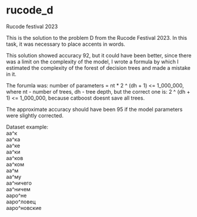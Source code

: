 # rucode_d
Rucode festival 2023

This is the solution to the problem D from the Rucode Festival 2023. In this task, it was necessary to place accents in words.

This solution showed accuracy 92, but it could have been better, since there was a limit on the complexity of the model, I wrote a formula by which I estimated the complexity of the forest of decision trees and made a mistake in it.

The forumla was: number of parameters = nt * 2 ^ (dh + 1) <= 1_000_000, where nt - number of trees, dh - tree depth,   but the correct one is: 2 ^ (dh + 1) <= 1_000_000, because catboost doesnt save all trees. 

The approximate accuracy should have been 95 if the model parameters were slightly corrected.

Dataset example:  
аа^к  
аа^ка  
аа^ке  
аа^ки  
аа^ков  
аа^ком  
аа^м  
аа^му  
аа^ничего  
аа^ничем  
ааро^не  
ааро^ловец  
ааро^новские  
